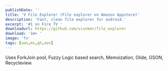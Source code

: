 ```yaml
---
publishDate: ''
title: 'V File Explorer (File explorer on Amazon Appstore)'
description: 'Fast, clean file explorer for android.'
excerpt: '#1 on Fire TV '
downloadurl: https://github.com/visnkmr/file_explorer
download: '1m+ '
image: 'fx'
tags: [aas,ms,gh,aos]
---
```


Uses ForkJoin pool, Fuzzy Logic based search, Memoization, Glide, GSON, Recycleview.